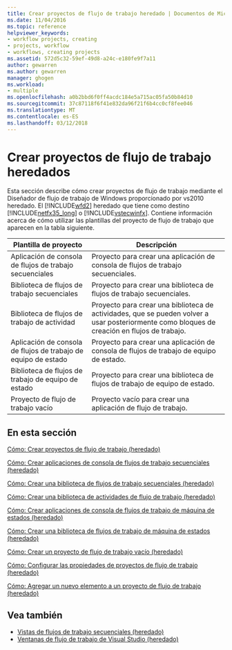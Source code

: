 ```yaml
---
title: Crear proyectos de flujo de trabajo heredado | Documentos de Microsoft
ms.date: 11/04/2016
ms.topic: reference
helpviewer_keywords:
- workflow projects, creating
- projects, workflow
- workflows, creating projects
ms.assetid: 572d5c32-59ef-49d8-a24c-e180fe9f7a11
author: gewarren
ms.author: gewarren
manager: ghogen
ms.workload:
- multiple
ms.openlocfilehash: a0b2bbd6f0ff4acdc184e5a715ac05fa50b84d10
ms.sourcegitcommit: 37c87118f6f41e832da96f21f6b4cc0cf8fee046
ms.translationtype: MT
ms.contentlocale: es-ES
ms.lasthandoff: 03/12/2018
---
```

# <a name="creating-legacy-workflow-projects"></a>Crear proyectos de flujo de trabajo heredados
Esta sección describe cómo crear proyectos de flujo de trabajo mediante el Diseñador de flujo de trabajo de Windows proporcionado por vs2010 heredado. El [!INCLUDE[wfd2](../workflow-designer/includes/wfd2_md.md)] heredado que tiene como destino [!INCLUDE[netfx35_long](../workflow-designer/includes/netfx35_long_md.md)] o [!INCLUDE[vstecwinfx](../workflow-designer/includes/vstecwinfx_md.md)]. Contiene información acerca de cómo utilizar las plantillas del proyecto de flujo de trabajo que aparecen en la tabla siguiente.

|Plantilla de proyecto|Descripción|
|----------------------|-----------------|
|Aplicación de consola de flujos de trabajo secuenciales|Proyecto para crear una aplicación de consola de flujos de trabajo secuenciales.|
|Biblioteca de flujos de trabajo secuenciales|Proyecto para crear una biblioteca de flujos de trabajo secuenciales.|
|Biblioteca de flujos de trabajo de actividad|Proyecto para crear una biblioteca de actividades, que se pueden volver a usar posteriormente como bloques de creación en flujos de trabajo.|
|Aplicación de consola de flujos de trabajo de equipo de estado|Proyecto para crear una aplicación de consola de flujos de trabajo de equipo de estado.|
|Biblioteca de flujos de trabajo de equipo de estado|Proyecto para crear una biblioteca de flujos de trabajo de equipo de estado.|
|Proyecto de flujo de trabajo vacío|Proyecto vacío para crear una aplicación de flujo de trabajo.|

## <a name="in-this-section"></a>En esta sección
 [Cómo: Crear proyectos de flujo de trabajo (heredado)](../workflow-designer/how-to-create-workflow-projects-legacy.md)

 [Cómo: Crear aplicaciones de consola de flujos de trabajo secuenciales (heredado)](../workflow-designer/how-to-create-sequential-workflow-console-applications-legacy.md)

 [Cómo: Crear una biblioteca de flujos de trabajo secuenciales (heredado)](../workflow-designer/how-to-create-a-sequential-workflow-library-legacy.md)

 [Cómo: Crear una biblioteca de actividades de flujo de trabajo (heredado)](../workflow-designer/how-to-create-a-workflow-activity-library-legacy.md)

 [Cómo: Crear aplicaciones de consola de flujos de trabajo de máquina de estados (heredado)](../workflow-designer/how-to-create-state-machine-workflow-console-applications-legacy.md)

 [Cómo: Crear una biblioteca de flujos de trabajo de máquina de estados (heredado)](../workflow-designer/how-to-create-a-state-machine-workflow-library-legacy.md)

 [Cómo: Crear un proyecto de flujo de trabajo vacío (heredado)](../workflow-designer/how-to-create-an-empty-workflow-project-legacy.md)

 [Cómo: Configurar las propiedades de proyectos de flujo de trabajo (heredado)](../workflow-designer/how-to-configure-workflow-project-properties-legacy.md)

 [Cómo: Agregar un nuevo elemento a un proyecto de flujo de trabajo (heredado)](../workflow-designer/how-to-add-a-new-item-to-a-workflow-project-legacy.md)

## <a name="see-also"></a>Vea también

- [Vistas de flujos de trabajo secuenciales (heredado)](../workflow-designer/sequential-workflow-views-legacy.md)
- [Ventanas de flujo de trabajo de Visual Studio (heredado)](../workflow-designer/visual-studio-workflow-windows-legacy.md)